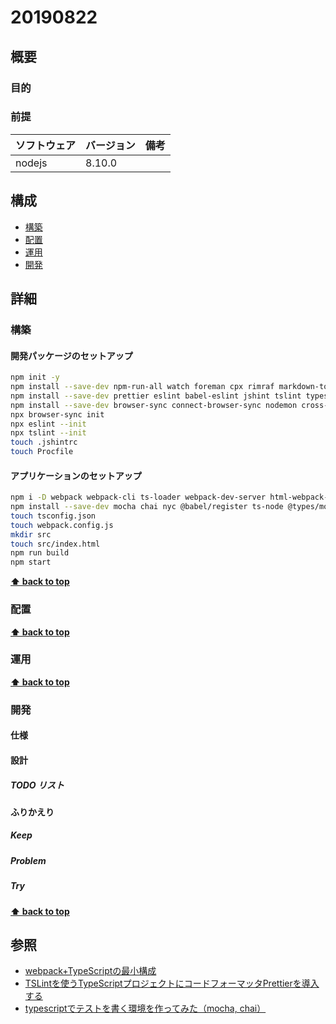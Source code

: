 # 20190822

## 概要

### 目的

### 前提

| ソフトウェア   | バージョン | 備考 |
| :------------- | :--------- | :--- |
| nodejs         | 8.10.0     |      |

## 構成

- [構築](#構築)
- [配置](#配置)
- [運用](#運用)
- [開発](#開発)

## 詳細

### 構築
#### 開発パッケージのセットアップ

```bash
npm init -y
npm install --save-dev npm-run-all watch foreman cpx rimraf markdown-to-html
npm install --save-dev prettier eslint babel-eslint jshint tslint typescript tslint-config-prettier tslint-plugin-prettier
npm install --save-dev browser-sync connect-browser-sync nodemon cross-env
npx browser-sync init
npx eslint --init
npx tslint --init
touch .jshintrc
touch Procfile
```

#### アプリケーションのセットアップ

```bash
npm i -D webpack webpack-cli ts-loader webpack-dev-server html-webpack-plugin
npm install --save-dev mocha chai nyc @babel/register ts-node @types/mocha @types/chai
touch tsconfig.json
touch webpack.config.js
mkdir src
touch src/index.html
npm run build
npm start
```

**[⬆ back to top](#構成)**

### 配置

**[⬆ back to top](#構成)**

### 運用

**[⬆ back to top](#構成)**

### 開発

#### 仕様

#### 設計

##### TODO リスト

#### ふりかえり

##### Keep

##### Problem

##### Try

**[⬆ back to top](#構成)**

## 参照
- [webpack+TypeScriptの最小構成](https://ics.media/entry/16329/#webpack-ts)
- [TSLintを使うTypeScriptプロジェクトにコードフォーマッタPrettierを導入する](https://qiita.com/akisx/items/4b90106c7faca4965852)
- [typescriptでテストを書く環境を作ってみた（mocha, chai）](https://www.te-nu.com/entry/2018/04/21/195248)
